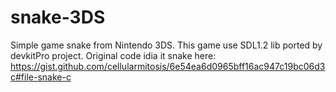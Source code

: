 # snake-3DS
Simple game snake from Nintendo 3DS. This game use SDL1.2 lib ported by devkitPro project. 
Original code idia it snake here: https://gist.github.com/cellularmitosis/6e54ea6d0965bff16ac947c19bc06d3c#file-snake-c
